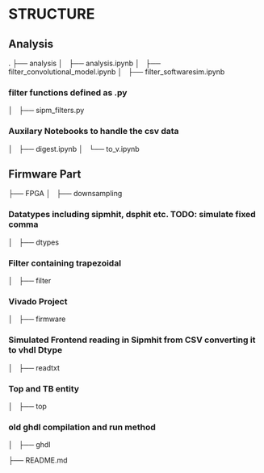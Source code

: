 # STRUCTURE

## Analysis
.
├── analysis
│   ├── analysis.ipynb
│   ├── filter\_convolutional\_model.ipynb
│   ├── filter\_softwaresim.ipynb
### filter functions defined as .py
│   ├── sipm\_filters.py
### Auxilary Notebooks to handle the csv data
│   ├── digest.ipynb
│   └── to\_v.ipynb

## Firmware Part
├── FPGA
│   ├── downsampling
### Datatypes including sipmhit, dsphit etc. TODO: simulate fixed comma
│   ├── dtypes
### Filter containing trapezoidal
│   ├── filter
### Vivado Project
│   ├── firmware
### Simulated Frontend reading in Sipmhit from CSV converting it to vhdl Dtype
│   ├── readtxt
### Top and TB entity
│   ├── top
### old ghdl compilation and run method
│   ├── ghdl

├── README.md

